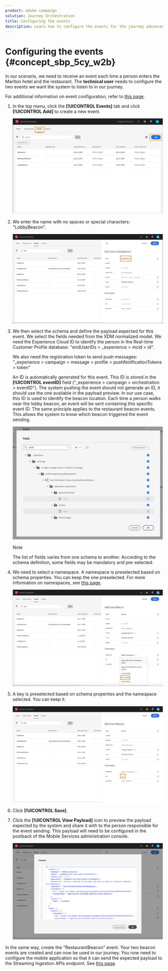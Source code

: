 ```yaml
---
product: adobe campaign
solution: Journey Orchestration
title: Configuring the events
description: Learn how to configure the events for the journey advanced use case
---
```


# Configuring the events {#concept_sbp_5cy_w2b}

In our scenario, we need to receive an event each time a person enters the Marlton hotel and the restaurant. The **technical user** needs to configure the two events we want the system to listen to in our journey.

For additional information on event configuration, refer to [this page](../event/about-events.md).

1. In the top menu, click the **[!UICONTROL Events]** tab and click **[!UICONTROL Add]** to create a new event.

    ![](../assets/journeyuc1_1.png)

1. We enter the name with no spaces or special characters: "LobbyBeacon".

    ![](../assets/journeyuc2_1.png)

1. We then select the schema and define the payload expected for this event. We select the fields needed from the XDM normalized model. We need the Experience Cloud ID to identify the person in the Real-time Customer Profile database: "endUserIDs > _experience > mcid > id". 

    We also need the registration token to send push messages: "_experience > campaign > message > profile > pushNotificationTokens > token"

    An ID is automatically generated for this event. This ID is stored in the **[!UICONTROL eventID]** field ("_experience > campaign > orchestration > eventID"). The system pushing the event should not generate an ID, it should use the one available in the payload preview. In our use case, this ID is used to identify the beacon location. Each time a person walks near the lobby beacon, an event will be sent containing this specific event ID. The same principle applies to the restaurant beacon events. This allows the system to know which beacon triggered the event sending.

    ![](../assets/journeyuc2_2.png)
 
    >[!NOTE]
    >
    >The list of fields varies from one schema to another. According to the schema definition, some fields may be mandatory and pre-selected.

1. We need to select a namespace. A namespace is preselected based on schema properties. You can keep the one preselected. For more information on namespaces, see [this page](../event/selecting-the-namespace.md).

    ![](../assets/journeyuc2_4.png)

1. A key is preselected based on schema properties and the namespace selected. You can keep it.

    ![](../assets/journeyuc2_4bis.png)

1. Click **[!UICONTROL Save]**.

1. Click the **[!UICONTROL View Payload]** icon to preview the payload expected by the system and share it with to the person responsible for the event sending.  This payload will need to be configured in the postback of the Mobile Services administration console.

    ![](../assets/journeyuc2_5.png)

In the same way, create the "RestaurantBeacon" event. Your two beacon events are created and can now be used in our journey. You now need to configure the mobile application so that it can send the expected payload to the Streaming Ingestion APIs endpoint. See [this page](../event/additional-steps-to-send-events-to-journey-orchestration.md).
